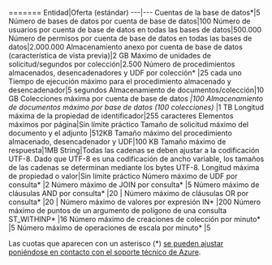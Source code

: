 =======
Entidad|Oferta (estándar)
---|---
Cuentas de la base de datos*|5
Número de bases de datos por cuenta de base de datos|100
Número de usuarios por cuenta de base de datos en todas las bases de datos|500\.000
Número de permisos por cuenta de base de datos en todas las bases de datos|2\.000.000
Almacenamiento anexo por cuenta de base de datos (característica de vista previa)|2 GB
Máximo de unidades de solicitud/segundos por colección|2\.500
Número de procedimientos almacenados, desencadenadores y UDF por colección* |25 cada uno
Tiempo de ejecución máximo para el procedimiento almacenado y desencadenador|5 segundos
Almacenamiento de documentos/colección|10 GB
Colecciones máxima por cuenta de base de datos *|100
Almacenamiento de documentos máximo por base de datos (100 colecciones)* |1 TB
Longitud máxima de la propiedad de identificador|255 caracteres
Elementos máximos por página|Sin límite práctico
Tamaño de solicitud máximo del documento y el adjunto |512KB
Tamaño máximo del procedimiento almacenado, desencadenador y UDF|100 KB
Tamaño máximo de respuesta|1MB
String|Todas las cadenas se deben ajustar a la codificación UTF-8. Dado que UTF-8 es una codificación de ancho variable, los tamaños de las cadenas se determinan mediante los bytes UTF-8.
Longitud máxima de propiedad o valor|Sin límite práctico
Número máximo de UDF por consulta* |2
Número máximo de JOIN por consulta* |5
Número máximo de cláusulas AND por consulta* |20 |
Número máximo de cláusulas OR por consulta* |20 |
Número máximo de valores por expresión IN* |200
Número máximo de puntos de un argumento de polígono de una consulta ST\_WITHINP* |16
Número máximo de creaciones de colección por minuto* |5
Número máximo de operaciones de escala por minuto* |5

Las cuotas que aparecen con un asterisco (*) [se pueden ajustar poniéndose en contacto con el soporte técnico de Azure](../articles/documentdb/documentdb-increase-limits.md).

<!---HONumber=AcomDC_0302_2016-->